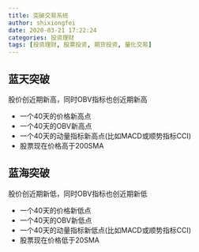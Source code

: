 ```yaml
---
title: 突破交易系统
author: shixiongfei
date: 2020-03-21 17:22:24
categories: 投资理财
tags: [投资理财, 股票投资, 期货投资, 量化交易]
---
```


## 蓝天突破

股价创近期新高，同时OBV指标也创近期新高

- 一个40天的价格新高点
- 一个40天的OBV新高点
- 一个40天的动量指标新高点(比如MACD或顺势指标CCI)
- 股票现在价格高于200SMA

## 蓝海突破

股价创近期新低，同时OBV指标也创近期新低

- 一个40天的价格新低点
- 一个40天的OBV新低点
- 一个40天的动量指标新低点(比如MACD或顺势指标CCI)
- 股票现在价格低于20SMA
